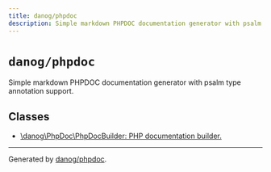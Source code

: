 ```yaml
---
title: danog/phpdoc
description: Simple markdown PHPDOC documentation generator with psalm type annotation support.
---
```

# `danog/phpdoc`

Simple markdown PHPDOC documentation generator with psalm type annotation support.




## Classes
* [\danog\PhpDoc\PhpDocBuilder: PHP documentation builder.](danog/PhpDoc/PhpDocBuilder.md)



---
Generated by [danog/phpdoc](https://phpdoc.daniil.it).  